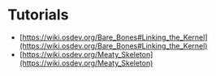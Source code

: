 # Tutorials

 - [https://wiki.osdev.org/Bare_Bones#Linking_the_Kernel](https://wiki.osdev.org/Bare_Bones#Linking_the_Kernel)
 - [https://wiki.osdev.org/Meaty_Skeleton](https://wiki.osdev.org/Meaty_Skeleton)
